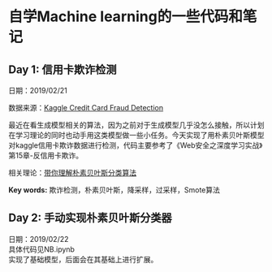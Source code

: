 # 自学Machine learning的一些代码和笔记  
## Day 1: 信用卡欺诈检测  
日期：2019/02/21  

数据来源：[Kaggle Credit Card Fraud Detection](https://www.kaggle.com/mlg-ulb/creditcardfraud  )     

最近在看生成模型相关的算法，因为之前对于生成模型几乎没怎么接触，所以计划在学习理论的同时也动手用这类模型做一些小任务。今天实现了用朴素贝叶斯模型对kaggle信用卡欺诈数据进行检测，代码主要参考了《Web安全之深度学习实战》第15章-反信用卡欺诈。       

相关理论：[带你理解朴素贝叶斯分类算法](https://zhuanlan.zhihu.com/p/26262151)   

**Key words:**  欺诈检测，朴素贝叶斯，降采样，过采样，Smote算法   

## Day 2: 手动实现朴素贝叶斯分类器
日期：2019/02/22  
具体代码见NB.ipynb  
实现了基础模型，后面会在其基础上进行扩展。
